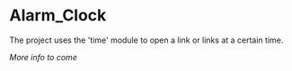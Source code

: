 # Alarm_Clock

The project uses the 'time' module to open a link or links at a certain time.

_More info to come_